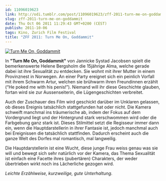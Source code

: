 ```yaml
---
id: 11096019623
link: http://odi.tumblr.com/post/11096019623/zff-2011-turn-me-on-goddammit
slug: zff-2011-turn-me-on-goddammit
date: Thu Oct 06 2011 11:29:43 GMT+0200 (CEST)
publish: 2011-10-06
tags: Kino, Zurich Film Festival
title: "ZFF 2011: Turn Me On, Goddammit"
---
```



[![Turn Me On,
Goddammit](http://media.tumblr.com/tumblr_lsdq0air4I1qa2z4q.jpg "Turn Me On, Goddammit")](http://www.zurichfilmfestival.org/de/programm/Filme/1896/turn-me-on-goddammit/)

In **"Turn Me On, Goddammit"** von Jannicke Systad Jacobsen spielt die
bemerkenswerte Helene Bergsholm die 15jährige Alma, welche gerade dabei
ist ihre Sexualität zu entdecken. Sie wohnt mit ihrer Mutter in einem
Provinznest in Norwegen. An einer Party ereignet sich ein peinlich
Vorfall mit ihrem Schwarm Artur, welchen sie brühwarm ihren Freundinnen
erzählt (“He poked me with his penis!”). Niemand will ihr diese
Geschichte glauben, fortan wird sie zur Aussenseiterin, die
Lügengeschichten verbreitet.

Auch der Zuschauer des Film wird geschickt darüber im Unklaren gelassen,
ob dieses Ereignis tatsächlich stattgefunden hat oder nicht. Die Kamera
schweift manchmal ins träumerische ab, indem der Fokus auf dem
Vordergrund liegt und der Hintergrund stark verschwommen wird oder die
Farbgebung ganz stark ist. Dieses Stilmittel setzt die Regisseur immer
dann ein, wenn die Hauptdarstellerin in ihrer Fantasie ist, jedoch
manchmal auch bei Ereignissen die tatsächlich stattfinden. Dadurch
erscheint auch die ganze Welt des Dorfes mal romantisch, mal langweilig.

Die Hauptdarstellerin ist eine Wucht, diese junge Frau weiss genau was
sie will und bewegt sich sehr natürlich vor der Kamera, das Thema
Sexualität ist einfach eine Facette ihres (pubertären) Charakters, der
weder übertrieben wirkt noch ins Lächerliche gezogen wird.

*Leichte Erzählweise, kurzweilige, gute Unterhaltung.*

